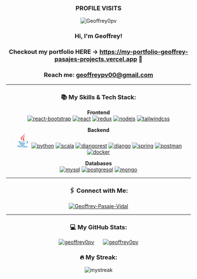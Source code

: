 <h3 align="center">PROFILE VISITS</h3>

<p align="center"> <img src="https://profile-counter.glitch.me/{geoffrey0pv}/count.svg" alt="Geoffrey0pv" /> </p>

**<h3 align="center" class="futuristic-font"> Hi, I'm Geoffrey!  </h3>**

**<h3 align="center" class="futuristic-font"> Checkout my portfolio HERE -> https://my-portfolio-geoffrey-pasajes-projects.vercel.app 🤠 </h3>**

**<h3 align="center" class="futuristic-font"> Reach me: [geoffreypv00@gmail.com](mailto:geoffreypv00@gmail.com) </h3>**

___

<h3 align="center">📚 My Skills & Tech Stack:</h3>

<p align="center">
  <strong>Frontend</strong><br>
  <a href="https://react-bootstrap.netlify.app" target="_blank"><img src="https://cdn.jsdelivr.net/gh/devicons/devicon@latest/icons/reactbootstrap/reactbootstrap-original.svg" alt="react-bootstrap" width="50" height="50"/></a>
  <a href="https://es.react.dev" target="_blank"><img src="https://cdn.jsdelivr.net/gh/devicons/devicon@latest/icons/react/react-original.svg" alt="react" width="50" height="50"/></a>
  <a href="https://redux.js.org" target="_blank"><img src="https://cdn.jsdelivr.net/gh/devicons/devicon@latest/icons/redux/redux-original.svg" alt="redux" width="50" height="50"/></a>
  <a href="https://nodejs.org/en" target="_blank"><img src="https://cdn.jsdelivr.net/gh/devicons/devicon@latest/icons/nodejs/nodejs-original.svg" alt="nodejs" width="50" height="50"/></a>
  <a href="https://tailwindcss.com" target="_blank"><img src="https://cdn.jsdelivr.net/gh/devicons/devicon@latest/icons/tailwindcss/tailwindcss-original.svg" alt="tailwindcss" width="50" height="50"/></a>
</p>


<p align="center">
  <strong>Backend</strong><br>
  <a href="https://www.java.com" target="_blank"><img src="https://raw.githubusercontent.com/devicons/devicon/master/icons/java/java-original.svg" alt="java" width="40" height="40"/></a>
  <a href="https://www.python.org/" target="_blank"><img src="https://cdn.jsdelivr.net/gh/devicons/devicon@latest/icons/python/python-original.svg" alt="python" width="40" height="40"/></a>
  <a href="https://www.scala-lang.org/" target="_blank"><img src="https://cdn.jsdelivr.net/gh/devicons/devicon@latest/icons/scala/scala-original.svg" alt="scala" width="50" height="50"/></a>
  <a href="https://www.django-rest-framework.org" target="_blank"><img src="https://cdn.jsdelivr.net/gh/devicons/devicon@latest/icons/djangorest/djangorest-original.svg" alt="djangorest" width="50" height="50"/></a>
  <a href="https://www.djangoproject.com" target="_blank"><img src="https://cdn.jsdelivr.net/gh/devicons/devicon@latest/icons/django/django-plain.svg" alt="django" width="50" height="50"/></a>
  <a href="https://spring.io/projects/spring-boot" target="_blank"><img src="https://cdn.jsdelivr.net/gh/devicons/devicon@latest/icons/spring/spring-original-wordmark.svg" alt="spring" width="50" height="50"/></a>
  <a href="https://www.postman.com" target="_blank"><img src="https://cdn.jsdelivr.net/gh/devicons/devicon@latest/icons/postman/postman-original.svg" alt="postman" width="50" height="50"/></a>
  <a href="https://www.docker.com" target="_blank"><img src="https://cdn.jsdelivr.net/gh/devicons/devicon@latest/icons/docker/docker-plain-wordmark.svg" alt="docker" width="50" height="50"/></a>
</p>



<p align="center">
  <strong>Databases</strong><br>
  <a href="https://www.mysql.com/" target="_blank"><img src="https://cdn.jsdelivr.net/gh/devicons/devicon@latest/icons/mysql/mysql-original-wordmark.svg" alt="mysql" width="50" height="50"/></a>
  <a href="https://www.postgresql.org" target="_blank"><img src="https://cdn.jsdelivr.net/gh/devicons/devicon@latest/icons/postgresql/postgresql-original.svg" alt="postgresql" width="50" height="50"/></a>
  <a href="https://www.mongodb.com/es" target="_blank"><img src="https://cdn.jsdelivr.net/gh/devicons/devicon@latest/icons/mongodb/mongodb-original-wordmark.svg" alt="mongo" width="50" height="50"/></a>
</p>


<hr>

<h3 align="center">🖇️ Connect with Me:</h3>

<p align="center">
  <a href="https://www.linkedin.com/in/geoffrey-pasaje-vidal-585108267/" target="blank"><img align="center" src="https://raw.githubusercontent.com/rahuldkjain/github-profile-readme-generator/master/src/images/icons/Social/linked-in-alt.svg" alt="Geoffrey-Pasaje-Vidal" height="30" width="40" /></a>
</p>

<hr>

<h3 align="center">💻 My GitHub Stats: </h3>

<p align="center">
  <a style="margin-right: 10px;" href="#"><img src="https://github-readme-stats.vercel.app/api?username=geoffrey0pv&show_icons=true&theme=radical" alt="geoffrey0pv" width="42%"></a>
  <a style="margin-left: 10px;" href="#"><img src="https://github-readme-stats.vercel.app/api/top-langs?username=geoffrey0pv&show_icons=true&theme=radical&include_all_commits=true&locale=en&layout=compact" alt="geoffrey0pv" width="45%"></a>
</p>


<h3 align="center">🔥 My Streak:</h3>

<p align="center">
  <img src="https://github-readme-streak-stats.herokuapp.com/?user=geoffrey0pv&theme=tokyonight" alt="mystreak"/>
</p>
